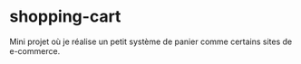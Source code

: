 # shopping-cart
Mini projet où je réalise un petit système de panier comme certains sites de e-commerce.
